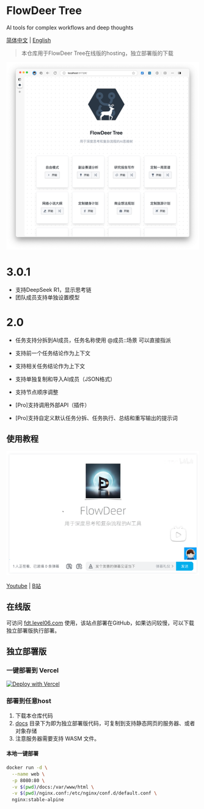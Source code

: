 # FlowDeer Tree 
AI tools for complex workflows and deep thoughts

[简体中文](README.md) | [English](README_EN.md)

> 本仓库用于FlowDeer Tree在线版的hosting，独立部署版的下载


![](images/20250221163853.png)

# 3.0.1

- 支持DeepSeek R1，显示思考链
- 团队成员支持单独设置模型


# 2.0

- 任务支持分拆到AI成员，任务名称使用 @成员::场景 可以直接指派
- 支持前一个任务结论作为上下文
- 支持相关任务结论作为上下文
- 支持单独复制和导入AI成员（JSON格式）
- 支持节点顺序调整

- \[Pro\]支持调用外部API（插件）
- \[Pro\]支持自定义默认任务分拆、任务执行、总结和重写输出的提示词



## 使用教程

![](images/20230828105059.png)

[Youtube](https://youtu.be/vz1xBKzLAVM)  | [B站](https://www.bilibili.com/video/BV1xP411Y7ak/)

## 在线版

可访问 [fdt.level06.com](https://fdt.level06.com) 使用，该站点部署在GitHub，如果访问较慢，可以下载独立部署版执行部署。

## 独立部署版

### 一键部署到 Vercel

[![Deploy with Vercel](https://vercel.com/button)](https://vercel.com/new/clone?repository-url=https%3A%2F%2Fgithub.com%2Feasychen%2Fflowdeer-dist.git&root-directory=docs)

### 部署到任意host

1. 下载本仓库代码
1. [docs](./docs/) 目录下为即为独立部署版代码，可复制到支持静态网页的服务器、或者对象存储
1. 注意服务器需要支持 WASM 文件。

#### 本地一键部署

```bash
docker run -d \
  --name web \
  -p 8080:80 \
  -v $(pwd)/docs:/var/www/html \
  -v $(pwd)/nginx.conf:/etc/nginx/conf.d/default.conf \
  nginx:stable-alpine
```